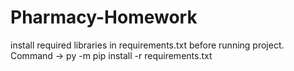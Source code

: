 # Pharmacy-Homework
install required libraries in requirements.txt before running project. Command -> py -m pip install -r requirements.txt
